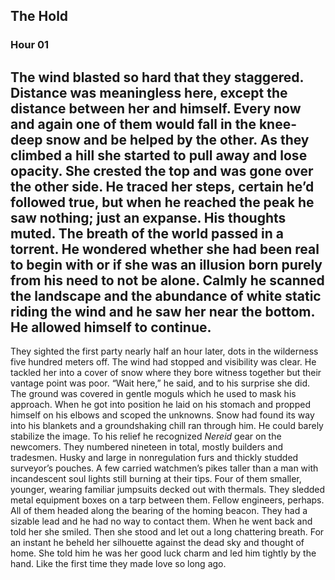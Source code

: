 ## The Hold
### Hour 01
The wind blasted so hard that they staggered. Distance was meaningless here, except the distance between her and himself. Every now and again one of them would fall in the knee-deep snow and be helped by the other. 
As they climbed a hill she started to pull away and lose opacity. She crested the top and was gone over the other side. He traced her steps, certain he’d followed true, but when he reached the peak he saw nothing; just an expanse. His thoughts muted. The breath of the world passed in a torrent. He wondered whether she had been real to begin with or if she was an illusion born purely from his need to not be alone. Calmly he scanned the landscape and the abundance of white static riding the wind and he saw her near the bottom. He allowed himself to continue.
---- 
They sighted the first party nearly half an hour later, dots in the wilderness five hundred meters off. The wind had stopped and visibility was clear. He tackled her into a cover of snow where they bore witness together but their vantage point was poor. “Wait here,” he said, and to his surprise she did. The ground was covered in gentle moguls which he used to mask his approach. When he got into position he laid on his stomach and propped himself on his elbows and scoped the unknowns. Snow had found its way into his blankets and a groundshaking chill ran through him. He could barely stabilize the image.
To his relief he recognized *Nereid* gear on the newcomers. They numbered nineteen in total, mostly builders and tradesmen. Husky and large in nonregulation furs and thickly studded surveyor’s pouches. A few carried watchmen’s pikes taller than a man with incandescent soul lights still burning at their tips. Four of them smaller, younger, wearing familiar jumpsuits decked out with thermals. They sledded metal equipment boxes on a tarp between them. Fellow engineers, perhaps. All of them headed along the bearing of the homing beacon. They had a sizable lead and he had no way to contact them.
When he went back and told her she smiled. Then she stood and let out a long chattering breath. For an instant he beheld her silhouette against the dead sky and thought of home. She told him he was her good luck charm and led him tightly by the hand. Like the first time they made love so long ago.
